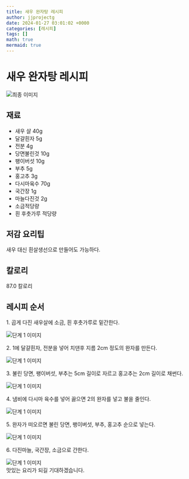 ```yaml
---
title: 새우 완자탕 레시피
author: jjprojectg
date: 2024-01-27 03:01:02 +0000
categories: [레시피]
tags: []
math: true
mermaid: true
---
```

<meta name="og:type" content="website"/>
<meta charset="UTF-8"/>
<div class="header">
  <h1>새우 완자탕 레시피</h1>
</div>

<div class="container my-4">
  <div class="row">
    <div class="col-12 col-md-6">
      <div class="recipe-image">
        <img src="http://www.foodsafetykorea.go.kr/uploadimg/20141117/20141117053623_1416213383797.jpg" class="step-image" alt="최종 이미지"/>
      </div>
    </div>
    <div class="col-12 col-md-6">
      <div class="ingredients">
        <h2>재료</h2>
        <ul class="card">
          <li> 새우 살 40g </li>
          <li>  달걀흰자 5g </li>
          <li>  전분 4g </li>
          <li>  당면불린것 10g </li>
          <li>  팽이버섯 10g </li>
          <li>  부추 5g </li>
          <li>  홍고추 3g </li>
          <li>  다시마육수 70g </li>
          <li>  국간장 1g </li>
          <li>  마늘다진것 2g </li>
          <li>  소금적당량 </li>
          <li>  흰 후춧가루 적당량 </li>
</ul>
      </div>
    </div>
    <div class="col-12 col-md-6">
      <div class="ingredients">
        <h2>저감 요리팁</h2>
        <div class="card"> 
          <p>
            새우 대신 흰살생선으로 만들어도 가능하다.
          </p>
        </div>
      </div>
      <div class="ingredients">
        <h2>칼로리</h2>
        <div class="card"> 
          <p>
            87.0 칼로리
          </p>
        </div>
      </div>
    </div>
  </div>

  <h2 class="my-4">레시피 순서</h2>
  <div class="card recipe-card">
    <div class="card-body recipe-step">
      <p class="card-text step-description">1. 곱게 다진 새우살에 소금, 흰 후춧가루로 밑간한다.</p>
      <img src="http://www.foodsafetykorea.go.kr/uploadimg/cook/937-1.jpg" alt="단계 1 이미지" class="step-image"/>
    </div>
  </div>
  <div class="card recipe-card">
    <div class="card-body recipe-step">
      <p class="card-text step-description">2. 1에 달걀흰자, 전분을 넣어 치댄후 지름 2cm 정도의 완자를 만든다.</p>
      <img src="http://www.foodsafetykorea.go.kr/uploadimg/cook/937-2.jpg" alt="단계 1 이미지" class="step-image"/>
    </div>
  </div>
  <div class="card recipe-card">
    <div class="card-body recipe-step">
      <p class="card-text step-description">3. 불린 당면, 팽이버섯, 부추는 5cm 길이로 자르고 홍고추는 2cm 길이로 채썬다.</p>
      <img src="http://www.foodsafetykorea.go.kr/uploadimg/cook/937-3.jpg" alt="단계 1 이미지" class="step-image"/>
    </div>
  </div>
  <div class="card recipe-card">
    <div class="card-body recipe-step">
      <p class="card-text step-description">4. 냄비에 다시마 육수를 넣어 끓으면 2의 완자를 넣고 불을 줄인다.</p>
      <img src="http://www.foodsafetykorea.go.kr/uploadimg/cook/937-4.jpg" alt="단계 1 이미지" class="step-image"/>
    </div>
  </div>
  <div class="card recipe-card">
    <div class="card-body recipe-step">
      <p class="card-text step-description">5. 완자가 떠오르면 불린 당면, 팽이버섯, 부추, 홍고추 순으로 넣는다.</p>
      <img src="http://www.foodsafetykorea.go.kr/uploadimg/cook/937-5.jpg" alt="단계 1 이미지" class="step-image"/>
    </div>
  </div>
  <div class="card recipe-card">
    <div class="card-body recipe-step">
      <p class="card-text step-description">6. 다진마늘, 국간장, 소금으로 간한다.</p>
      <img src="http://www.foodsafetykorea.go.kr/uploadimg/cook/937-6.jpg" alt="단계 1 이미지" class="step-image"/>
    </div>
  </div>

</div>
맛있는 요리가 되길 기대하겠습니다.
